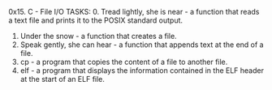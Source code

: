 0x15. C - File I/O TASKS:
0. Tread lightly, she is near - a function that reads a text file and prints it to the POSIX standard output.
1. Under the snow - a function that creates a file.
2. Speak gently, she can hear - a function that appends text at the end of a file.
3. cp - a program that copies the content of a file to another file.
4. elf - a program that displays the information contained in the ELF header at the start of an ELF file.

